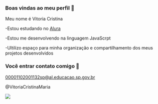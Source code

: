 ### Boas vindas ao meu perfil 💙

Meu nome é Vitoria Cristina

-Estou estudando no [Alura](https://www.alura.com.br)

-Estou me desenvolvendo na linguagem JavaScrpt

-Ultilizo espaço para minha organização e compartilhamento dos meus projetos desenvolvidos

### Você entrar contato comigo 📁

00001102001132sp@al.educacao.sp.gov.br 

@VitoriaCristinaMaria

![](https://media1.tenor.com/m/iBf8Got1R-gAAAAC/beluga-the-cat-hakosh1307.gif
)
